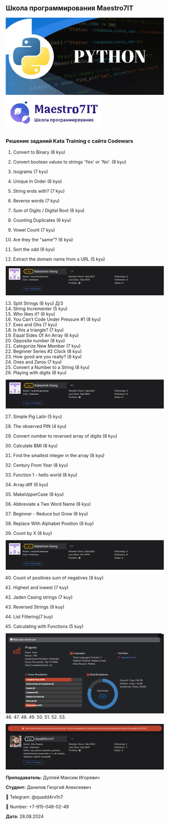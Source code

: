 ## Школа программирования Maestro7IT

![python.jpg](img%2Fpython.jpg)
![maestro7it_logo.jpg](img%2Fmaestro7it_logo.jpg)

### Решение заданий Kata Training с сайта Codewars
1. Convert to Binary (8 kyu)
2. Convert boolean values to strings 'Yes' or 'No'. (8 kyu)
3. Isograms (7 kyu)
4. Unique In Order (6 kyu)

5. String ends with? (7 kyu)
6. Reverse words (7 kyu)
7. Sum of Digits / Digital Root (6 kyu)
8. Counting Duplicates (6 kyu)
9. Vowel Count (7 kyu)
10. Are they the "same"? (6 kyu)
11. Sort the odd (6 kyu)
12. Extract the domain name from a URL (5 kyu)

![6 kyu](img/6_kyu.png)

13. Split Strings (6 kyu) Д/З
14. String Incrementer (5 kyu)
15. Who likes it? (6 kyu)
16. You Can't Code Under Pressure #1 (8 kyu)
17. Exes and Ohs (7 kyu)
18. Is this a triangle? (7 kyu)
19. Equal Sides Of An Array (6 kyu)
20. Opposite number (8 kyu)
21. Categorize New Member (7 kyu)
22. Beginner Series #2 Clock (8 kyu)
23. How good are you really? (8 kyu)
24. Ones and Zeros (7 kyu)
25. Convert a Number to a String (8 kyu)
26. Playing with digits (6 kyu)

![6 kyu](img/6_kyu_v1.png)

27. Simple Pig Latin (5 kyu)
28. The observed PIN (4 kyu)

29. Convert number to reversed array of digits (8 kyu)
30. Calculate BMI (8 kyu)
31. Find the smallest integer in the array (8 kyu)
32. Century From Year (8 kyu)

33. Function 1 - hello world (8 kyu)
34. Array.diff (6 kyu)
35. MakeUpperCase (8 kyu)
36. Abbreviate a Two Word Name (8 kyu)
37. Beginner - Reduce but Grow (8 kyu)
38. Replace With Alphabet Position (8 kuy)
39. Count by X (8 kuy)


![5_kyu.png](img/5_kyu.png)

40. Count of positives sum of negatives (8 kuy)
41. Highest and lowest (7 kuy)
42. Jaden Casing strings (7 kuy)
43. Reversed Strings (8 kuy)
44. List Filtering(7 kuy)

45. Calculating with Functions (5 kuy)

![5_kuy](img/5_kuy.png)
46. 
47. 
48. 
49. 
50. 
51. 
52. 
53. 


![dupley_maxim_igorevich](img/dupley_maxim_igorevich.png)

**Преподаватель:** Дуплей Максим Игоревич

**Студент:** Данилов Георгий Алексеевич

📱 Telegram: @quadd4rv1n7

📱 Number: +7-915-048-02-49

**Дата:** 28.08.2024
